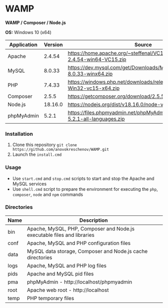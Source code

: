 # WAMP

**WAMP / Composer / Node.js**

**OS:** Windows 10 (x64)

| Application | Version | Source |
| ----------- | ------- | ------ |
| Apache      | 2.4.54  | https://home.apache.org/~steffenal/VC15/binaries/httpd-2.4.54-win64-VC15.zip |
| MySQL       | 8.0.33  | https://dev.mysql.com/get/Downloads/MySQL-8.0/mysql-8.0.33-winx64.zip |
| PHP         | 7.4.33  | https://windows.php.net/downloads/releases/php-7.4.33-Win32-vc15-x64.zip |
| Composer    | 2.5.5   | https://getcomposer.org/download/2.5.5/composer.phar |
| Node.js     | 18.16.0 | https://nodejs.org/dist/v18.16.0/node-v18.16.0-win-x64.zip |
| phpMyAdmin  | 5.2.1   | https://files.phpmyadmin.net/phpMyAdmin/5.2.1/phpMyAdmin-5.2.1-all-languages.zip |

### Installation

1. Clone this repository `git clone https://github.com/anovokreschenov/WAMP.git`
2. Launch the `install.cmd`

### Usage

- Use `start.cmd` and `stop.cmd` scripts to start and stop the Apache and MySQL services
- Use `shell.cmd` script to prepare the environment for executing the `php`, `composer`, `node` and `npm` commands

### Directories

| Name | Description |
| ---- | ----------- |
| bin  | Apache, MySQL, PHP, Composer and Node.js executable files and libraries |
| conf | Apache, MySQL and PHP configuration files |
| data | MySQL data storage, Composer and Node.js cache directories |
| logs | Apache, MySQL and PHP log files |
| pids | Apache and MySQL pid files |
| pma  | phpMyAdmin - http://localhost/phpmyadmin |
| root | Apache web root - http://localhost |
| temp | PHP temporary files |
